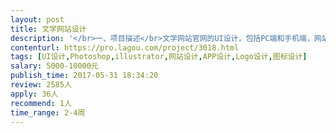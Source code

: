 ```yaml
---                
layout: post       
title: 文学网站设计           
description: '</br>一、项目描述</br>文学网站官网的UI设计，包括PC端和手机端，网站要具备作品展示和写作投稿的功能，设计师主要负责整个网站的一整套UI和视觉设计</br>二、主要功能点</br>查看文字作品、留言评论点赞、写作投稿</br>三、可参考产品</br>简书 http://www.jianshu.com/</br>犀牛故事https://www.xiniugushi.com/</br>巧书http://www.qiaobooks.com/index.html</br>四、人员要求</br>1.有完整的内容型网站设计案例；</br>2.具有较好的视觉审美，上述基础软件熟练；</br>3.配合度高，沟通协作高。</br>'     
contenturl: https://pro.lagou.com/project/3018.html      
tags: [UI设计,Photoshop,illustrator,网站设计,APP设计,Logo设计,图标设计]            
salary: 5000-10000元          
publish_time: 2017-05-31 18:34:20         
review: 2585人                   
apply: 36人                   
recommend: 1人                   
time_range: 2-4周              
---                 
```

